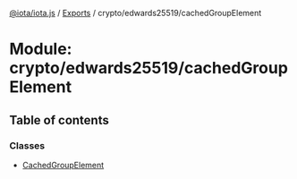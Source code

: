 [@iota/iota.js](../README.md) / [Exports](../modules.md) / crypto/edwards25519/cachedGroupElement

# Module: crypto/edwards25519/cachedGroupElement

## Table of contents

### Classes

- [CachedGroupElement](../classes/crypto_edwards25519_cachedgroupelement.cachedgroupelement.md)
